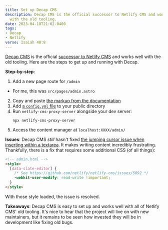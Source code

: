 ```yaml
---
title: Set up Decap CMS
description: Decap CMS is the official successor to Netlify CMS and works well
  with the old tooling.
date: 2023-04-18T21:02-0400
tags:
- Decap
- Netlify
verse: Isaiah 40:8
---
```

[Decap CMS](https://decapcms.org/) is the official [successor to Netlify CMS](https://www.netlify.com/blog/netlify-cms-to-become-decap-cms/) and works well with the old tooling. Here are the steps to get up and running with Decap.

**Step-by-step**:

1. Add a new page route for `/admin`
 - For me, this was `src/pages/admin.astro`
2. Copy and paste [the markup from the documentation](https://decapcms.org/docs/add-to-your-site/#app-file-structure)
3. Add [a `config.yml` file](https://decapcms.org/docs/configuration-options) to your public directory
4. Run `netlify-cms-proxy-server` alongside your dev server:
   ```
   npx netlify-cms-proxy-server
   ```
5. Access the content manager at `localhost:XXXX/admin/`

**Issues**: Decap CMS _still_ hasn't fixed [the jumping cursor issue when inserting within a textarea](https://github.com/netlify/netlify-cms/issues/5092). It makes writing content incredibly frustrating. Thankfully, there is a fix that requires some additional CSS (of all things):

```html
<!-- admin.html -->
<style>
  [data-slate-editor] {
    /* See https://github.com/netlify/netlify-cms/issues/5092 */
    -webkit-user-modify: read-write !important;
  }
</style>
```

With those style loaded, the issue is resolved.

**Takeaways**: Decap CMS is easy to set up and works well with all of Netlify CMS' old tooling. It's nice to hear that the project will live on with new maintainers, but it remains to be seen how invested they will be in development like fixing old bugs.